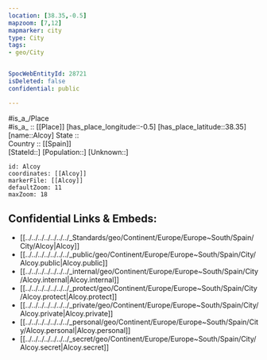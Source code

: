 ```yaml
---
location: [38.35,-0.5] 
mapzoom: [7,12] 
mapmarker: city 
type: City
tags:
- geo/City


SpocWebEntityId: 28721
isDeleted: false
confidential: public

---
```

#is_a_/Place  
#is_a_ :: [[Place]] 
[has_place_longitude::-0.5] 
[has_place_latitude::38.35] 
[name::Alcoy] 
State ::  
Country :: [[Spain]]  
[StateId::] 
[Population::] 
[Unknown::] 


```leaflet
id: Alcoy
coordinates: [[Alcoy]] 
markerFile: [[Alcoy]] 
defaultZoom: 11 
maxZoom: 18
```


## Confidential Links & Embeds: 
- [[../../../../../../../_Standards/geo/Continent/Europe/Europe~South/Spain/City/Alcoy|Alcoy]] 
- [[../../../../../../../_public/geo/Continent/Europe/Europe~South/Spain/City/Alcoy.public|Alcoy.public]] 
- [[../../../../../../../_internal/geo/Continent/Europe/Europe~South/Spain/City/Alcoy.internal|Alcoy.internal]] 
- [[../../../../../../../_protect/geo/Continent/Europe/Europe~South/Spain/City/Alcoy.protect|Alcoy.protect]] 
- [[../../../../../../../_private/geo/Continent/Europe/Europe~South/Spain/City/Alcoy.private|Alcoy.private]] 
- [[../../../../../../../_personal/geo/Continent/Europe/Europe~South/Spain/City/Alcoy.personal|Alcoy.personal]] 
- [[../../../../../../../_secret/geo/Continent/Europe/Europe~South/Spain/City/Alcoy.secret|Alcoy.secret]] 
